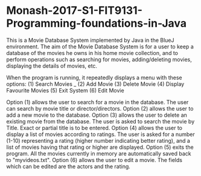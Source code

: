 # Monash-2017-S1-FIT9131-Programming-foundations-in-Java
This is a Movie Database System implemented by Java in the BlueJ environment. The aim of the Movie Database System is for a user to keep a database of the movies he owns in his home movie collection, and to perform operations such as searching for movies, adding/deleting movies, displaying the details of movies, etc.

When the program is running, it repeatedly displays a menu with these options: 
(1) Search Movies _
(2) Add Movie 
(3) Delete Movie 
(4) Display Favourite Movies 
(5) Exit System 
(6) Edit Movie

Option (1) allows the user to search for a movie in the database. The user can search by movie title or director/directors.
Option (2) allows the user to add a new movie to the database. 
Option (3) allows the user to delete an existing movie from the database. The user is asked to search the movie by Title. Exact or partial title is to be entered. 
Option (4) allows the user to display a list of movies according to ratings. The user is asked for a number (1-10) representing a rating (higher number indicating better rating), and a list of movies having that rating or higher are displayed. 
Option (5) exits the program. All the movies currently in memory are automatically saved back to "myvideos.txt". 
Option (6) allows the user to edit a movie. The fields which can be edited are the actors and the rating.

